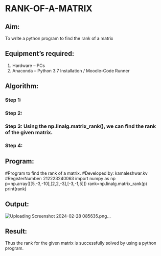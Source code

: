 # RANK-OF-A-MATRIX
## Aim:
To write a python program to find the rank of a matrix
## Equipment’s required:
1. 	Hardware – PCs
2. 	Anaconda – Python 3.7 Installation / Moodle-Code Runner
## Algorithm:
### Step 1: 
### Step 2: 
### Step 3: Using the np.linalg.matrix_rank(), we can find the rank of the given matrix.
### Step 4: 
## Program:
#Program to find the rank of a matrix.
#Developed by: kamaleshwar.kv
#RegisterNumber: 212223240063
import numpy as np
p=np.array([[5,-3,-10],[2,2,-3],[-3,-1,5]])
rank=np.linalg.matrix_rank(p)
print(rank)
## Output:
![Uploading Screenshot 2024-02-28 085635.png…]()

## Result:
Thus the rank for the given matrix is successfully solved by  using a python program.

